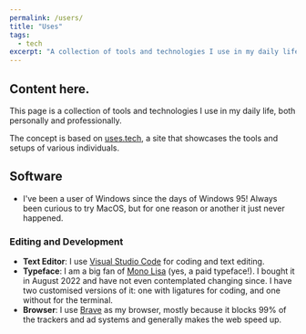 ```yaml
---
permalink: /users/
title: "Uses"
tags:
  - tech
excerpt: "A collection of tools and technologies I use in my daily life, both personally and professionally."
---
```


## Content here.

This page is a collection of tools and technologies I use in my daily life, both personally and professionally.

The concept is based on [uses.tech](https://uses.tech/), a site that showcases the tools and setups of various individuals.

## Software

* I've been a user of Windows since the days of Windows 95! Always been curious to try MacOS, but for one reason or another it just never happened.

### Editing and Development

* **Text Editor**: I use [Visual Studio Code](https://code.visualstudio.com/) for coding and text editing.
* **Typeface**: I am a big fan of [Mono Lisa](https://monolisa.dev) (yes, a paid typeface!). I bought it in August 2022 and have not even contemplated changing since. I have two customised versions of it: one with ligatures for coding, and one without for the terminal.
* **Browser**: I use [Brave](https://www.brave.com) as my browser, mostly because it blocks 99% of the trackers and ad systems and generally makes the web speed up.

